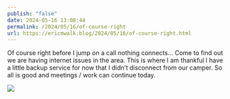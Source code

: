 ```yaml
---
publish: "false"
date: 2024-05-16 13:08:44
permalink: /2024/05/16/of-course-right
url: https://ericmwalk.blog/2024/05/16/of-course-right.html
---
```


Of course right before I jump on a call nothing connects… Come to find out we are having internet issues in the area. This is where I am thankful I have a little backup service for now that I didn’t disconnect from our camper. So all is good and meetings / work can continue today.

![](https://ericmwalk.blog/uploads/2024/img-8993.png)